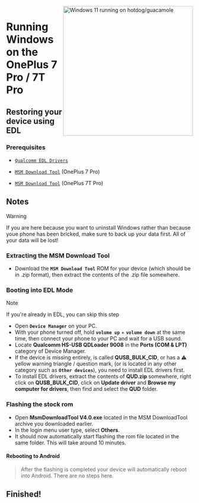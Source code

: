 <img align="right" src="https://github.com/n00b69/woa-op7/blob/main/op7.png" width="350" alt="Windows 11 running on hotdog/guacamole">

# Running Windows on the OnePlus 7 Pro / 7T Pro

## Restoring your device using EDL

### Prerequisites
- [`Qualcomm EDL Drivers`](https://github.com/n00b69/woa-op7/releases/tag/EDL)

- [`MSM Download Tool`](https://onepluscommunityserver.com/list/Unbrick_Tools/OnePlus_7_Pro/Global_GM21AA/R/) (OnePlus 7 Pro)

- [`MSM Download Tool`](https://onepluscommunityserver.com/list/Unbrick_Tools/OnePlus_7T_Pro/Global_HD01AA/R/) (OnePlus 7T Pro)

## Notes
> [!Warning]
> If you are here because you want to uninstall Windows rather than because youe phone has been bricked, make sure to back up your data first. All of your data will be lost!

### Extracting the MSM Download Tool
- Download the **`MSM Download Tool`** ROM for your device (which should be in .zip format), then extract the contents of the .zip file somewhere.

### Booting into EDL Mode
> [!NOTE]
> If you're already in EDL, you can skip this step

- Open **`Device Manager`** on your PC.
- With your phone turned off, hold **`volume up`** + **`volume down`** at the same time, then connect your phone to your PC and wait for a USB sound.
- Locate **Qualcomm HS-USB QDLoader 9008** in the **Ports (COM & LPT)** category of Device Manager.
- If the device is missing entirely, is called **QUSB_BULK_CID**, or has a ⚠️ yellow warning triangle / question mark, (or is located in any other category such as **`Other devices`**), you need to install EDL drivers first.
- To install EDL drivers, extract the contents of **QUD.zip** somewhere, right click on **QUSB_BULK_CID**, click on **Update driver** and **Browse my computer for drivers**, then find and select the **QUD** folder.

### Flashing the stock rom
- Open **MsmDownloadTool V4.0.exe** located in the MSM DownloadTool archive you downloaded earlier.
- In the login menu user type, select **Others**.
- It should now automatically start flashing the rom file located in the same folder. This will take around 10 minutes.

#### Rebooting to Android
> After the flashing is completed your device will automatically reboot into Android. There are no steps here.

## Finished!
















